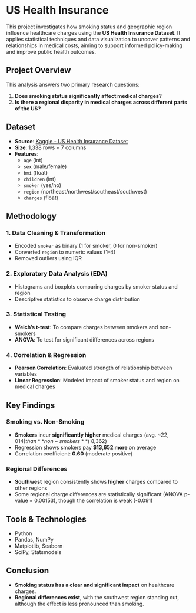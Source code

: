 # US Health Insurance 

This project investigates how smoking status and geographic region influence healthcare charges using the **US Health Insurance Dataset**. It applies statistical techniques and data visualization to uncover patterns and relationships in medical costs, aiming to support informed policy-making and improve public health outcomes.

## Project Overview

This analysis answers two primary research questions:

1. **Does smoking status significantly affect medical charges?**
2. **Is there a regional disparity in medical charges across different parts of the US?**

## Dataset

- **Source**: [Kaggle - US Health Insurance Dataset](https://www.kaggle.com/datasets/teertha/ushealthinsurancedataset/data)
- **Size**: 1,338 rows × 7 columns
- **Features**:
  - `age` (int)
  - `sex` (male/female)
  - `bmi` (float)
  - `children` (int)
  - `smoker` (yes/no)
  - `region` (northeast/northwest/southeast/southwest)
  - `charges` (float)

## Methodology

### 1. Data Cleaning & Transformation
- Encoded `smoker` as binary (1 for smoker, 0 for non-smoker)
- Converted `region` to numeric values (1–4)
- Removed outliers using IQR

### 2. Exploratory Data Analysis (EDA)
- Histograms and boxplots comparing charges by smoker status and region
- Descriptive statistics to observe charge distribution

### 3. Statistical Testing
- **Welch’s t-test**: To compare charges between smokers and non-smokers
- **ANOVA**: To test for significant differences across regions

### 4. Correlation & Regression
- **Pearson Correlation**: Evaluated strength of relationship between variables
- **Linear Regression**: Modeled impact of smoker status and region on medical charges

## Key Findings

### Smoking vs. Non-Smoking
- **Smokers** incur **significantly higher** medical charges (avg. ~$22,014) than **non-smokers** (~$8,362)
- Regression shows smokers pay **$13,652 more** on average
- Correlation coefficient: **0.60** (moderate positive)

### Regional Differences
- **Southwest** region consistently shows **higher** charges compared to other regions
- Some regional charge differences are statistically significant (ANOVA p-value = 0.00153), though the correlation is weak (-0.091)

## Tools & Technologies
- Python
- Pandas, NumPy
- Matplotlib, Seaborn
- SciPy, Statsmodels

## Conclusion

- **Smoking status has a clear and significant impact** on healthcare charges.
- **Regional differences exist**, with the southwest region standing out, although the effect is less pronounced than smoking.
